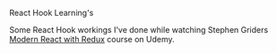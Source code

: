 React Hook Learning's

Some React Hook workings I've done while watching Stephen Griders [Modern React with Redux](https://www.udemy.com/course/react-redux/)
course on Udemy. 
